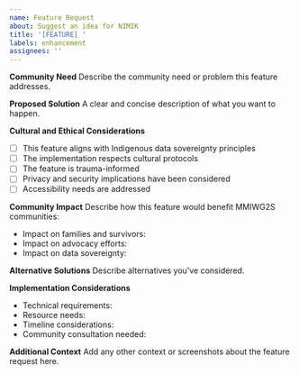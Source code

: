 ```yaml
---
name: Feature Request
about: Suggest an idea for NIMIK
title: '[FEATURE] '
labels: enhancement
assignees: ''
---
```


**Community Need**
Describe the community need or problem this feature addresses.

**Proposed Solution**
A clear and concise description of what you want to happen.

**Cultural and Ethical Considerations**
- [ ] This feature aligns with Indigenous data sovereignty principles
- [ ] The implementation respects cultural protocols
- [ ] The feature is trauma-informed
- [ ] Privacy and security implications have been considered
- [ ] Accessibility needs are addressed

**Community Impact**
Describe how this feature would benefit MMIWG2S communities:
- Impact on families and survivors:
- Impact on advocacy efforts:
- Impact on data sovereignty:

**Alternative Solutions**
Describe alternatives you've considered.

**Implementation Considerations**
- Technical requirements:
- Resource needs:
- Timeline considerations:
- Community consultation needed:

**Additional Context**
Add any other context or screenshots about the feature request here.
